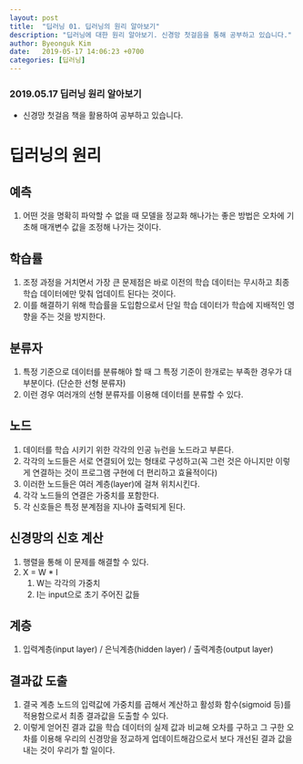 ```yaml
---
layout: post
title:  "딥러닝 01. 딥러닝의 원리 알아보기"
description: "딥러닝에 대한 원리 알아보기. 신경망 첫걸음을 통해 공부하고 있습니다."
author: Byeonguk Kim
date:   2019-05-17 14:06:23 +0700
categories: [딥러닝]
---
```


### 2019.05.17 딥러닝 원리 알아보기

* 신경망 첫걸음 책을 활용하여 공부하고 있습니다.



# 딥러닝의 원리

## 예측

1. 어떤 것을 명확히 파악할 수 없을 때 모델을 정교화 해나가는 좋은 방법은 오차에 기초해 매개변수 값을 조정해 나가는 것이다.

## 학습률

1. 조정 과정을 거치면서 가장 큰 문제점은 바로 이전의 학습 데이터는 무시하고 최종 학습 데이터에만 맞춰 업데이트 된다는 것이다.
2. 이를 해결하기 위해 학습률을 도입함으로서 단일 학습 데이터가 학습에 지배적인 영향을 주는 것을 방지한다.

## 분류자

1. 특정 기준으로 데이터를 분류해야 할 때 그 특정 기준이 한개로는 부족한 경우가 대부분이다. (단순한 선형 분류자)
2. 이런 경우 여러개의 선형 분류자를 이용해 데이터를 분류할 수 있다.

## 노드

1. 데이터를 학습 시키기 위한 각각의 인공 뉴런을 노드라고 부른다.
2. 각각의 노드들은 서로 연결되어 있는 형태로 구성하고(꼭 그런 것은 아니지만 이렇게 연결하는 것이 프로그램 구현에 더 편리하고 효율적이다)
3. 이러한 노드들은 여러 계층(layer)에 걸쳐 위치시킨다.
4. 각각 노드들의 연결은 가중치를 포함한다.
5. 각 신호들은 특정 분계점을 지나야 출력되게 된다.

## 신경망의 신호 계산

1. 행렬을 통해 이 문제를 해결할 수 있다.
2. X = W * I 
    1. W는 각각의 가중치
    2. I는 input으로 초기 주어진 값들

## 계층

1. 입력계층(input layer) / 은닉계층(hidden layer) / 출력계층(output layer)

## 결과값 도출

1. 결국 계층 노드의 입력값에 가중치를 곱해서 계산하고 활성화 함수(sigmoid 등)를 적용함으로서 최종 결과값을 도출할 수 있다.
2. 이렇게 얻어진 결과 값을 학습 데이터의 실제 값과 비교해 오차를 구하고 그 구한 오차를 이용해 우리의 신경망을 정교하게 업데이트해감으로서 보다 개선된 결과 값을 내는 것이 우리가 할 일이다.

